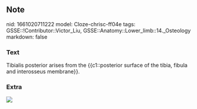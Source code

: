 ## Note
nid: 1661020711222
model: Cloze-chrisc-ff04e
tags: GSSE::!Contributor::Victor_Liu, GSSE::Anatomy::Lower_limb::14._Osteology
markdown: false

### Text
Tibialis posterior arises from the {{c1::posterior surface of the tibia, fibula and interosseus membrane}}.

### Extra
<img src="paste-0e88d6855dfcd7959459da5c57b04968f4124169.jpg">

